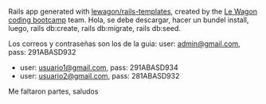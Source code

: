 Rails app generated with [lewagon/rails-templates](https://github.com/lewagon/rails-templates), created by the [Le Wagon coding bootcamp](https://www.lewagon.com) team.
Hola, se debe descargar, hacer un bundel install, luego, rails db:create, rails db:migrate, rails db:seed.

Los correos y contraseñas son los de la guia:
 user: admin@gmail.com, pass: 291ABASD932 
- user: usuario1@gmail.com, pass: 291ABASD934
- user: usuario2@gmail.com, pass: 281ABASD932

Me faltaron partes, saludos
